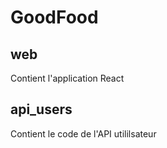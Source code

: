 # GoodFood

## web

Contient l'application React

## api_users

Contient le code de l'API utililsateur
